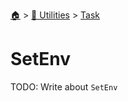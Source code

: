 <!--startTocHeader-->
[🏠](../../README.md) > [🔧 Utilities](../README.md) > [Task](README.md)
# SetEnv
<!--endTocHeader-->
TODO: Write about `SetEnv`
<!--startTocSubTopic-->
<!--endTocSubTopic-->
